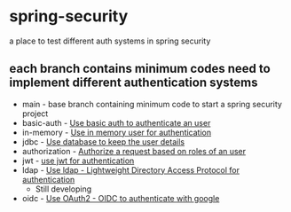 # spring-security
a place to test different auth systems in spring security

## each branch contains minimum codes need to implement different authentication systems

* main - base branch containing minimum code to start a spring security project
* basic-auth - [Use basic auth to authenticate an user](https://github.com/isharafe/spring-security/blob/basic-auth/README.md)
* in-memory - [Use in memory user for authentication](https://github.com/isharafe/spring-security/blob/in-memory/README.md)
* jdbc - [Use database to keep the user details](https://github.com/isharafe/spring-security/blob/jdbc/README.md)
* authorization - [Authorize a request based on roles of an user](https://github.com/isharafe/spring-security/blob/authorization/README.md)
* jwt - [use jwt for authentication](https://github.com/isharafe/spring-security/blob/jwt/README.md)
* ldap - [Use ldap - Lightweight Directory Access Protocol for authentication](https://github.com/isharafe/spring-security/blob/ldap/README.md)
  * Still developing
* oidc - [Use OAuth2 - OIDC to authenticate with google](https://github.com/isharafe/spring-security/blob/oidc/README.md)
